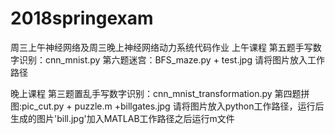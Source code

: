 # 2018springexam
周三上午神经网络及周三晚上神经网络动力系统代码作业
上午课程 第五题手写数字识别：cnn_mnist.py
        第六题迷宫：BFS_maze.py + test.jpg 请将图片放入工作路径   

晚上课程 第三题置乱手写数字识别：cnn_mnist_transformation.py
        第四题拼图:pic_cut.py + puzzle.m +billgates.jpg 请将图片放入python工作路径，运行后生成的图片'bill.jpg'加入MATLAB工作路径之后运行m文件
